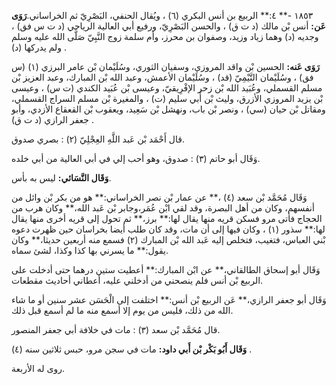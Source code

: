 ١٨٥٣ -** ٤:** الربيع بن أنس البكري (٦) ، ويُقال الحنفي، البَصْرِيّ ثم الخراساني.**رَوَى عَن:** أنس بْن مالك (د ت ق) ، والحسن البَصْرِيّ، ورفيع أبي العالية الرياحي (د ت س فق) ، وجديه (د) وهما زياد وزيد، وصفوان بن محرز، وأم سلمة زوج النَّبِيّ صَلَّى الله عليه وسلم ولم يدركها (د) .

**رَوَى عَنه:** الحسين بْن واقد المروزي، وسفيان الثوري، وسُلَيْمان بْن عامر البرزي (١) (س فق) ، وسُلَيْمان التَّيْمِيّ (قد) ، وسُلَيْمان الأعمش، وعبد الله بْن المبارك، وعبد العزيز بْن مسلم القسملي، وعُبَيد الله بْن زحر الإفْرِيقيّ، وعيسى بْن عُبَيد الكندي (ت س) ، وعيسى بْن يزيد المروزي الأزرق، وليث بْن أَبي سليم (ت) ، والمغيرة بْن مسلم السراج القسملي، ومقاتل بْن حيان (سي) ، ونصر بْن باب، ونهشل بْن سَعِيد، ويعقوب بْن القعقاع الأزدي، وأبو جعفر الرازي (د ت ق) .

قال أَحْمَد بْن عَبد اللَّهِ العِجْلِيّ (٢) : بصري صدوق.

وَقَال أبو حاتم (٣) : صدوق، وهو أحب إلي في أبي العالية من أبي خلده.

**وَقَال النَّسَائي:** ليس به بأس.

وَقَال مُحَمَّد بْن سعد (٤) ،** عن عمار بْن نصر الخراساني:** هو من بكر بْن وائل من أنفسهم، وكان من أهل البصرة، وقد لقي ابْن عُمَر،وجابر بْن عَبد الله،** وكان هرب من الحجاج فأتى مرو فسكن قريه منها يقال لها:** برز،** ثم تحول إلى قريه أخرى منها يقال لها:** سذور (١) ، وكان فيها إلى أن مات، وقد كان طلب أيضا بخراسان حين ظهرت دعوه بْني العباس، فتغيب، فتخلص إليه عَبد الله بْن المبارك (٢) فسمع منه أربعين حديثا،** وكان يقول:** ما يسرني بها كذا وكذا، لشئ سماه.

وَقَال أبو إسحاق الطالقاني،** عن ابْن المبارك:** أعطيت ستين درهما حتى أدخلت على الربيع بْن أنس فلم ينصحني من أدخلني عليه، أعطاني أحاديث مقطعات.

وَقَال أبو جعفر الرازي،** عَن الربيع بْن أنس:** اختلفت إلى الْحَسَن عشر سنين أو ما شاء الله من ذلك، فليس من يوم إلا أسمع منه ما لم أسمع قبل ذلك.

قال مُحَمَّد بْن سعد (٣) : مات في خلافة أبي جعفر المنصور.

**وَقَال أَبُو بَكْر بْن أَبي داود:** مات في سجن مرو، حبس ثلاثين سنه (٤) .

روى له الأربعة.